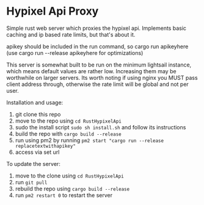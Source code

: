# Hypixel Api Proxy

Simple rust web server which proxies the hypixel api.
Implements basic caching and ip based rate limits, but that's about it.

apikey should be included in the run command, so cargo run apikeyhere (use cargo run --release apikeyhere for
optimizations)

This server is somewhat built to be run on the minimum lightsail instance, which means default values are rather low.
Increasing them may be worthwhile on larger servers.
Its worth noting if using nginx you MUST pass client address through, otherwise the rate limit will be global and not
per user.

Installation and usage:

1. git clone this repo
2. move to the repo using `cd RustHypixelApi`
3. sudo the install script `sudo sh install.sh` and follow its instructions
4. build the repo with `cargo build --release`
5. run using pm2 by running `pm2 start "cargo run --release replacetextwithapikey"`
6. access via set url

To update the server:

1. move to the clone using `cd RustHypixelApi`
2. run `git pull`
3. rebuild the repo using `cargo build --release`
4. run `pm2 restart 0` to restart the server